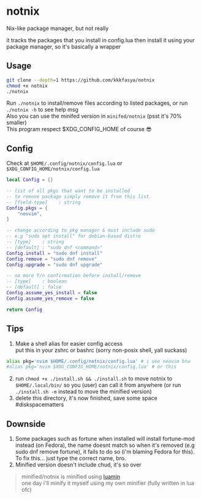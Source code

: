 # notnix
Nix-like package manager, but not really  

it tracks the packages that you install in config.lua then install it using your package manager, so it's basically a wrapper

## Usage
```sh
git clone --depth=1 https://github.com/kkkfasya/notnix
chmod +x notnix
./notnix
```
Run ```./notnix``` to install/remove files according to listed packages, or run ```./notnix -h``` to see help msg   
Also you can use the minifed version in ```minifed/notnix``` (psst it's 70% smaller)  
This program respect $XDG_CONFIG_HOME of course :sunglasses:  
## Config
Check at ```$HOME/.config/notnix/config.lua``` or ```$XDG_CONFIG_HOME/notnix/config.lua```

```lua
local Config = {}

-- list of all pkgs that want to be installed
-- to remove package simply remove it from this list.
-- [field-type]    : string
Config.pkgs = {
    "neovim",
}

-- change according to pkg manager & must include sudo
-- e.g "sudo apt install" for debian-based distro
-- [type]    : string
-- [default] : "sudo dnf <command>"
Config.install = "sudo dnf install"
Config.remove = "sudo dnf remove"
Config.upgrade = "sudo dnf upgrade"

-- no more Y/n confirmation before install/remove
-- [type]    : boolean
-- [default] : false
Config.assume_yes_install = false
Config.assume_yes_remove = false

return Config
```

## Tips
1. Make a shell alias for easier config access  
put this in your zshrc or bashrc (sorry non-posix shell, yall suckass)
```zsh
alias pkg='nvim $HOME/.config/notnix/config.lua' # i use neovim btw
#alias pkg='nvim $XDG_CONFIG_HOME/notnix/config.lua' # or this
```
2. run ```chmod +x ./install.sh && ./install.sh``` to move notnix to ```$HOME/.local/bin/``` so you (user) can call it from anywhere (or run ```./install.sh -m``` instead to move the minified version)
3. delete this directory, it's now finished, save some space #diskspacematters

## Downside
1. Some packages such as fortune when installed will install fortune-mod instead (on Fedora), the name doesnt match so when it's removed (e.g sudo dnf remove fortune), it fails to do so (i'm blaming Fedora for this).  
To fix this... just type the correct name, bro.  
2. Minified version doesn't include chud, it's so over
> minified/notnix is minified using [luamin](https://github.com/mathiasbynens/luamin)  
> one day i'll minify it myself using my own minifier (fully written in lua ofc)
